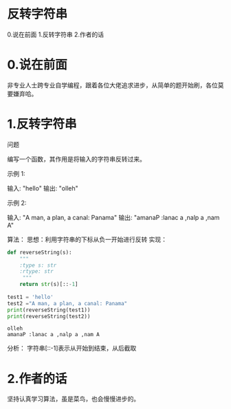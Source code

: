 
# 反转字符串
0.说在前面
1.反转字符串
2.作者的话

# 0.说在前面
非专业人士跨专业自学编程，跟着各位大佬追求进步，从简单的题开始刷，各位莫要嫌弃哈。

# 1.反转字符串

问题

编写一个函数，其作用是将输入的字符串反转过来。

示例 1:

输入: "hello"
输出: "olleh"

示例 2:

输入: "A man, a plan, a canal: Panama"
输出: "amanaP :lanac a ,nalp a ,nam A"


算法：
思想：利用字符串的下标从负一开始进行反转
实现：


```python
def reverseString(s):
    """
    :type s: str
    :rtype: str
     """
    return str(s)[::-1]
    
test1 = 'hello'
test2 ="A man, a plan, a canal: Panama"
print(reverseString(test1))
print(reverseString(test2))
```

    olleh
    amanaP :lanac a ,nalp a ,nam A
    

分析：
字符串[::-1]表示从开始到结束，从后截取


# 2.作者的话
坚持认真学习算法，虽是菜鸟，也会慢慢进步的。
